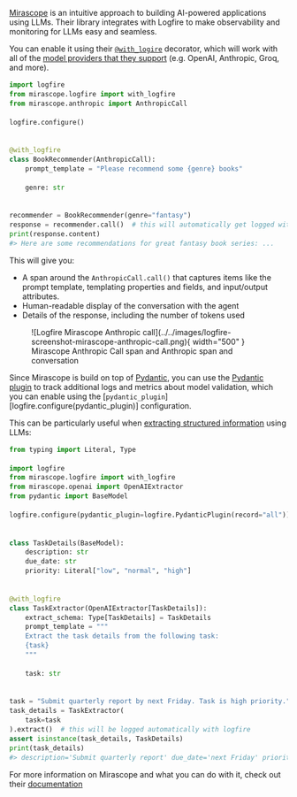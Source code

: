 [Mirascope](https://github.com/Mirascope/mirascope) is an intuitive approach to building AI-powered applications using LLMs. Their library integrates with Logfire to make observability and monitoring for LLMs easy and seamless.

You can enable it using their [`@with_logire`][mirascope-logfire] decorator, which will work with all of the [model providers that they support][mirascope-supported-providers] (e.g. OpenAI, Anthropic, Groq, and more).

```py hl_lines="1 2 5 8"
import logfire
from mirascope.logfire import with_logfire
from mirascope.anthropic import AnthropicCall

logfire.configure()


@with_logfire
class BookRecommender(AnthropicCall):
    prompt_template = "Please recommend some {genre} books"

    genre: str


recommender = BookRecommender(genre="fantasy")
response = recommender.call()  # this will automatically get logged with logfire
print(response.content)
#> Here are some recommendations for great fantasy book series: ...
```

This will give you:

* A span around the `AnthropicCall.call()` that captures items like the prompt template, templating properties and fields, and input/output attributes.
* Human-readable display of the conversation with the agent
* Details of the response, including the number of tokens used

<figure markdown="span">
  ![Logfire Mirascope Anthropic call](../../images/logfire-screenshot-mirascope-anthropic-call.png){ width="500" }
  <figcaption>Mirascope Anthropic Call span and Anthropic span and conversation</figcaption>
</figure>

Since Mirascope is build on top of [Pydantic][pydantic], you can use the [Pydantic plugin][pydantic-plugin] to track additional logs and metrics about model validation, which you can enable using the [`pydantic_plugin`][logfire.configure(pydantic_plugin)] configuration.

This can be particularly useful when [extracting structured information][mirascope-extracting-structured-information] using LLMs:

```py hl_lines="3 4 8 17"
from typing import Literal, Type

import logfire
from mirascope.logfire import with_logfire
from mirascope.openai import OpenAIExtractor
from pydantic import BaseModel

logfire.configure(pydantic_plugin=logfire.PydanticPlugin(record="all"))


class TaskDetails(BaseModel):
    description: str
    due_date: str
    priority: Literal["low", "normal", "high"]


@with_logfire
class TaskExtractor(OpenAIExtractor[TaskDetails]):
    extract_schema: Type[TaskDetails] = TaskDetails
    prompt_template = """
    Extract the task details from the following task:
    {task}
    """

    task: str


task = "Submit quarterly report by next Friday. Task is high priority."
task_details = TaskExtractor(
    task=task
).extract()  # this will be logged automatically with logfire
assert isinstance(task_details, TaskDetails)
print(task_details)
#> description='Submit quarterly report' due_date='next Friday' priority='high'
```

For more information on Mirascope and what you can do with it, check out their [documentation](https://docs.mirascope.io)

[mirascope-logfire]: https://docs.mirascope.io/latest/integrations/logfire/#how-to-use-logfire-with-mirascope
[mirascope-supported-providers]: https://docs.mirascope.io/latest/concepts/supported_llm_providers/
[mirascope-extracting-structured-information]: https://docs.mirascope.io/latest/concepts/extracting_structured_information_using_llms/
[pydantic]: https://docs.pydantic.dev/latest/
[pydantic-plugin]: https://docs.pydantic.dev/latest/concepts/plugins/
